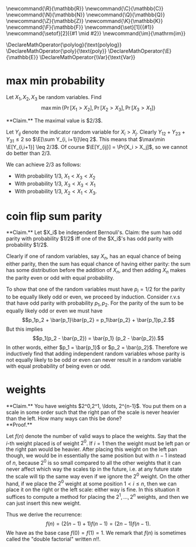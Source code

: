 \newcommand{\R}{\mathbb{R}}
\newcommand{\C}{\mathbb{C}}
\newcommand{\N}{\mathbb{N}}
\newcommand{\Q}{\mathbb{Q}}
\newcommand{\Z}{\mathbb{Z}}
\newcommand{\K}{\mathbb{K}}
\newcommand{\F}{\mathbb{F}}
\newcommand{\set}[1]{\{#1\}}
\newcommand{\setof}[2]{\{#1 \mid #2\}}
\newcommand{\im}{\mathrm{im}}

\DeclareMathOperator{\polylog}{\text{polylog}}
\DeclareMathOperator{\poly}{\text{poly}}
\DeclareMathOperator{\E}{\mathbb{E}}
\DeclareMathOperator{\Var}{\text{Var}}

# max min probability
Let $X_1,X_2,X_3$ be random variables. Find
$$\max \min \{\Pr[X_1>X_2], \Pr[X_2>X_3], \Pr[X_3 > X_1]\}$$

<div class="clm envbox">**Claim.**
The maximal value is $2/3$.

Let $Y_{ij}$ denote the indicator random variable for $X_i>X_j$. 
Clearly $Y_{12}+Y_{23}+Y_{31} \leq 2$ so $\E[\sum Y_{i, i+1}]\leq
2$. This means that $\max\min \E[Y_{i,i+1}] \leq 2/3$. Of course
$\E[Y_{ij}] = \Pr[X_i > X_j]$, so we cannot do better than $2/3$.

We can achieve $2/3$ as follows:

 - With probability $1/3$, $X_1<X_3<X_2$
 - With probability $1/3$, $X_3<X_3<X_1$
 - With probability $1/3$, $X_2<X_1<X_3$.
 
</div>

# coin flip sum parity
<div class="clm envbox">**Claim.**
Let $X_i$ be independent Bernouli's. Claim: the sum has odd
parity with probability $1/2$ iff one of the $X_i$'s has odd
parity with probability $1/2$.

Clearly if one of random variables, say $X_n$, has an equal
chance of being either parity, then the sum has equal chance of
having either parity: the sum has some distribution before the
addition of $X_n$, and then adding $X_n$ makes the parity even or
odd with equal probability.

To show that one of the random variables must have $p_i=1/2$ for
the parity to be equally likely odd or even, we proceed by
induction.
Consider r.v.s that have odd parity with probability $p_1,p_2$.
For the parity of the sum to be equally likely odd or even we
must have 
$$p_1p_2 + \bar{p_1}\bar{p_2} = p_1\bar{p_2} + \bar{p_1}p_2.$$
But this implies
$$p_1(p_2 - \bar{p_2}) = \bar{p_1} (p_2 - \bar{p_2}).$$
In other words, either $p_1 = \bar{p_1}$ or $p_2 = \bar{p_2}$.
Therefore we inductively find that adding independent random
variables whose parity is not equally likely to be odd or even
can never result in a random variable with equal probability of
being even or odd.

</div>


# weights
<div class="clm envbox">**Claim.**
You have weights $2^0,2^1, \ldots, 2^{n-1}$. You put them on a
scale in some order such that the right pan of the scale is never
heavier than the left. How many ways can this be done?
</div>

<div class="pf envbox">**Proof.**

Let $f(n)$ denote the number of valid ways to place the weights.
Say that the $i$-th weight placed is of weight $2^0$. If $i=1$
then the weight must be left pan or the right pan would be
heavier. After placing this weight on the left pan though, we
would be in essentially the same position but with $n-1$ instead
of $n$, because $2^0$ is so small compared to all the other
weights that it can never affect which way the scales tip in the
future, i.e. at any future state the scale will tip the same way
even if we ignore the $2^0$ weight.
On the other hand, if we place the $2^0$ weight at some position
$1<i\leq n$, then we can place it on the right or the left scale:
either way is fine. In this situation it suffices to compute a
method for placing the $2^1,\ldots, 2^n$ weights, and then we can
just insert this new weight.

Thus we derive the recurrence: 
$$f(n) = (2(n-1)+1)f(n-1) = (2n-1)f(n-1).$$
We have as the base case $f(0) = f(1) = 1$. 
We remark that $f(n)$ is sometimes called the "double
factorial" written $n!!$.
</div>


